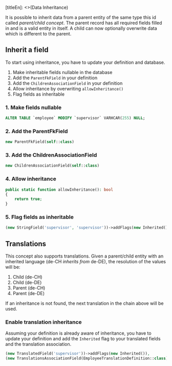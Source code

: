 [titleEn]: <>(Data Inheritance)

It is possible to inherit data from a parent entity of the same type this id called *parent/child concept*. The parent record has all required fields filled in and is a valid entity in itself. A child can now optionally overwrite data which is different to the parent.

## Inherit a field

To start using inheritance, you have to update your definition and database.

1. Make inheritable fields nullable in the database
2. Add the `ParentFkField` in your definition
3. Add the `ChildrenAssociationField` in your definition
4. Allow inheritance by overwriting `allowInheritance()`
5. Flag fields as inheritable

### 1. Make fields nullable

```sql
ALTER TABLE `employee` MODIFY `supervisor` VARHCAR(255) NULL;
```

### 2. Add the ParentFkField

```php
new ParentFkField(self::class)
```

### 3. Add the ChildrenAssociationField

```php
new ChildrenAssociationField(self::class)
```

### 4. Allow inheritance

```php
public static function allowInheritance(): bool
{
    return true;
}
```

### 5. Flag fields as inheritable

```php
(new StringField('supervisor', 'supervisor'))->addFlags(new Inherited())
```

## Translations

This concept also supports translations. Given a parent/child entity with an
inherited language (de-CH *inherits from* de-DE), the resolution of the 
values will be:

1. Child (de-CH)
2. Child (de-DE)
3. Parent (de-CH)
4. Parent (de-DE)

If an inheritance is not found, the next translation in the chain above will
be used.

### Enable translation inheritance

Assuming your definition is already aware of inheritance, you have to update
your definition and add the `Inherited` flag to your translated fields and
the translation association.

```php
(new TranslatedField('supervisor'))->addFlags(new Inherited()),
(new TranslationsAssociationField(EmployeeTranslationDefinition::class))->addFlags(new Inherited()),
```
